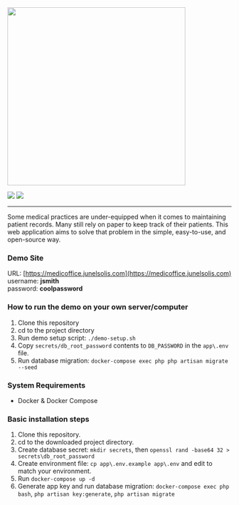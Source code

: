 <img src='https://github.com/junelsolis/medicoffice/blob/master/galeno-logo.svg' width='400'>

![](https://img.shields.io/github/license/junelsolis/medicoffice.svg)
![](https://img.shields.io/github/last-commit/junelsolis/medicoffice.svg)
<hr>

Some medical practices are under-equipped when it comes to maintaining patient records. Many still rely on paper to keep track of their patients. This web application aims to solve that problem in the simple, easy-to-use, and open-source way.

### Demo Site
URL:  [https://medicoffice.junelsolis.com](https://medicoffice.junelsolis.com)<br>
username: **jsmith**<br>
password: **coolpassword**

### How to run the demo on your own server/computer
1. Clone this repository
1. cd to the project directory
1. Run demo setup script: `./demo-setup.sh`
1. Copy `secrets/db_root_password` contents to `DB_PASSWORD` in the `app\.env` file.
1. Run database migration: `docker-compose exec php php artisan migrate --seed`


### System Requirements
* Docker & Docker Compose

### Basic installation steps
1. Clone this repository.
1. cd to the downloaded project directory.
1. Create database secret: `mkdir secrets`, then `openssl rand -base64 32 > secrets\db_root_password`
1. Create environment file: `cp app\.env.example app\.env` and edit to match your environment.
1. Run `docker-compose up -d`
1. Generate app key and run database migration: `docker-compose exec php bash`, `php artisan key:generate`, `php artisan migrate`
